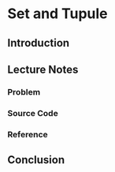 # Set and Tupule

## Introduction

## Lecture Notes

### Problem

### Source Code

### Reference

## Conclusion
